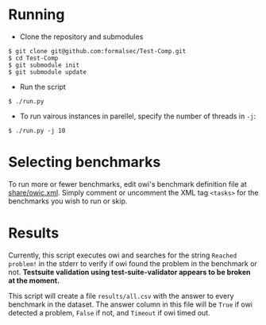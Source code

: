 # Running

- Clone the repository and submodules

```shell-session
$ git clone git@github.com:formalsec/Test-Comp.git
$ cd Test-Comp
$ git submodule init
$ git submodule update
```

- Run the script

```shell-session
$ ./run.py
```

- To run vairous instances in parellel, specify the number of threads in `-j`:

```shell-session
$ ./run.py -j 10
```

# Selecting benchmarks

To run more or fewer benchmarks, edit owi's benchmark definition file at
[share/owic.xml](share/owic.xml). Simply comment or uncomment the XML tag
`<tasks>` for the benchmarks you wish to run or skip.

# Results

Currently, this script executes owi and searches for the string `Reached problem!`
in the stderr to verify if owi found the problem in the benchmark or not.
**Testsuite validation using test-suite-validator appears to be broken at the moment.**

This script will create a file `results/all.csv` with the answer to every benchmark
in the dataset. The answer column in this file will be `True` if owi detected a
problem, `False` if not, and `Timeout` if owi timed out.
